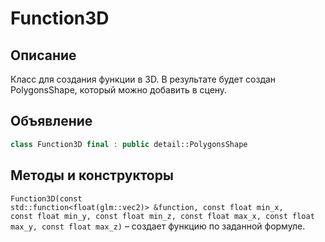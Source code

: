 # Function3D
## Описание 
Класс для создания функции в 3D. В результате будет создан PolygonsShape, который можно добавить в сцену.

## Объявление
```C++
class Function3D final : public detail::PolygonsShape
```

## Методы и конструкторы
<code class="language-C++">Function3D(const std::function<float(glm::vec2)> &function, const float min_x, const float min_y,
const float min_z, const float max_x, const float max_y, const float max_z)</code> – создает функцию по заданной формуле.

